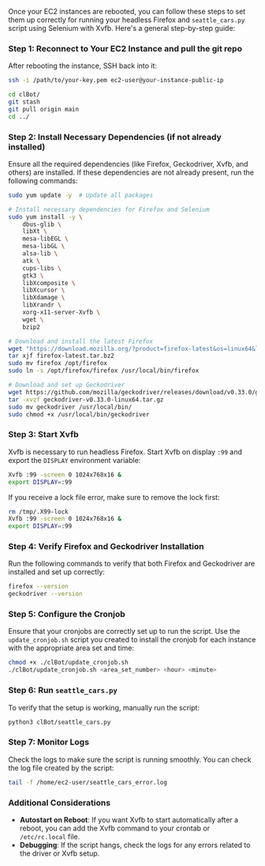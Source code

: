 Once your EC2 instances are rebooted, you can follow these steps to set them up correctly for running your headless Firefox and `seattle_cars.py` script using Selenium with Xvfb. Here's a general step-by-step guide:

### Step 1: Reconnect to Your EC2 Instance and pull the git repo
After rebooting the instance, SSH back into it:

```bash
ssh -i /path/to/your-key.pem ec2-user@your-instance-public-ip
```
```bash
cd clBot/
git stash
git pull origin main
cd ../
```

### Step 2: Install Necessary Dependencies (if not already installed)
Ensure all the required dependencies (like Firefox, Geckodriver, Xvfb, and others) are installed. If these dependencies are not already present, run the following commands:

```bash
sudo yum update -y  # Update all packages

# Install necessary dependencies for Firefox and Selenium
sudo yum install -y \
    dbus-glib \
    libXt \
    mesa-libEGL \
    mesa-libGL \
    alsa-lib \
    atk \
    cups-libs \
    gtk3 \
    libXcomposite \
    libXcursor \
    libXdamage \
    libXrandr \
    xorg-x11-server-Xvfb \
    wget \
    bzip2

# Download and install the latest Firefox
wget "https://download.mozilla.org/?product=firefox-latest&os=linux64&lang=en-US" -O firefox-latest.tar.bz2
tar xjf firefox-latest.tar.bz2
sudo mv firefox /opt/firefox
sudo ln -s /opt/firefox/firefox /usr/local/bin/firefox

# Download and set up Geckodriver
wget https://github.com/mozilla/geckodriver/releases/download/v0.33.0/geckodriver-v0.33.0-linux64.tar.gz
tar -xvzf geckodriver-v0.33.0-linux64.tar.gz
sudo mv geckodriver /usr/local/bin/
sudo chmod +x /usr/local/bin/geckodriver
```

### Step 3: Start Xvfb
Xvfb is necessary to run headless Firefox. Start Xvfb on display `:99` and export the `DISPLAY` environment variable:

```bash
Xvfb :99 -screen 0 1024x768x16 &
export DISPLAY=:99
```

If you receive a lock file error, make sure to remove the lock first:

```bash
rm /tmp/.X99-lock
Xvfb :99 -screen 0 1024x768x16 &
export DISPLAY=:99
```

### Step 4: Verify Firefox and Geckodriver Installation
Run the following commands to verify that both Firefox and Geckodriver are installed and set up correctly:

```bash
firefox --version
geckodriver --version
```

### Step 5: Configure the Cronjob
Ensure that your cronjobs are correctly set up to run the script. Use the `update_cronjob.sh` script you created to install the cronjob for each instance with the appropriate area set and time:

```bash
chmod +x ./clBot/update_cronjob.sh
./clBot/update_cronjob.sh <area_set_number> <hour> <minute>
```

### Step 6: Run `seattle_cars.py`
To verify that the setup is working, manually run the script:

```bash
python3 clBot/seattle_cars.py
```

### Step 7: Monitor Logs
Check the logs to make sure the script is running smoothly. You can check the log file created by the script:

```bash
tail -f /home/ec2-user/seattle_cars_error.log
```

### Additional Considerations
- **Autostart on Reboot**: If you want Xvfb to start automatically after a reboot, you can add the Xvfb command to your crontab or `/etc/rc.local` file.
- **Debugging**: If the script hangs, check the logs for any errors related to the driver or Xvfb setup.
